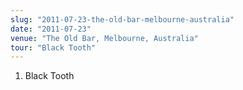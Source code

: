 ```yaml
---
slug: "2011-07-23-the-old-bar-melbourne-australia"
date: "2011-07-23"
venue: "The Old Bar, Melbourne, Australia"
tour: "Black Tooth"
---
```



 1. Black Tooth
